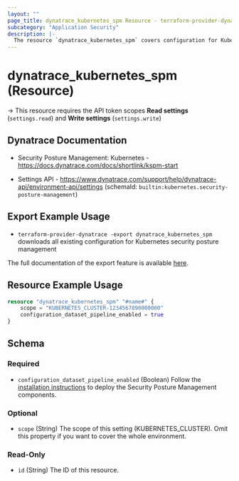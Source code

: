 ```yaml
---
layout: ""
page_title: dynatrace_kubernetes_spm Resource - terraform-provider-dynatrace"
subcategory: "Application Security"
description: |-
  The resource `dynatrace_kubernetes_spm` covers configuration for Kubernetes security posture management
---
```


# dynatrace_kubernetes_spm (Resource)

-> This resource requires the API token scopes **Read settings** (`settings.read`) and **Write settings** (`settings.write`)

## Dynatrace Documentation

- Security Posture Management: Kubernetes - https://docs.dynatrace.com/docs/shortlink/kspm-start

- Settings API - https://www.dynatrace.com/support/help/dynatrace-api/environment-api/settings (schemaId: `builtin:kubernetes.security-posture-management`)

## Export Example Usage

- `terraform-provider-dynatrace -export dynatrace_kubernetes_spm` downloads all existing configuration for Kubernetes security posture management

The full documentation of the export feature is available [here](https://dt-url.net/h203qmc).

## Resource Example Usage

```terraform
resource "dynatrace_kubernetes_spm" "#name#" {
    scope = "KUBERNETES_CLUSTER-1234567890000000"
    configuration_dataset_pipeline_enabled = true
}
```

<!-- schema generated by tfplugindocs -->
## Schema

### Required

- `configuration_dataset_pipeline_enabled` (Boolean) Follow the [installation instructions](https://dt-url.net/4x23ut5) to deploy the Security Posture Management components.

### Optional

- `scope` (String) The scope of this setting (KUBERNETES_CLUSTER). Omit this property if you want to cover the whole environment.

### Read-Only

- `id` (String) The ID of this resource.
 